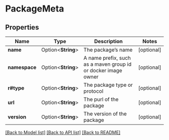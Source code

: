 # PackageMeta

## Properties

Name | Type | Description | Notes
------------ | ------------- | ------------- | -------------
**name** | Option<**String**> | The package’s name | [optional]
**namespace** | Option<**String**> | A name prefix, such as a maven group id or docker image owner | [optional]
**r#type** | Option<**String**> | The package type or protocol | [optional]
**url** | Option<**String**> | The purl of the package | [optional]
**version** | Option<**String**> | The version of the package | [optional]

[[Back to Model list]](../README.md#documentation-for-models) [[Back to API list]](../README.md#documentation-for-api-endpoints) [[Back to README]](../README.md)


